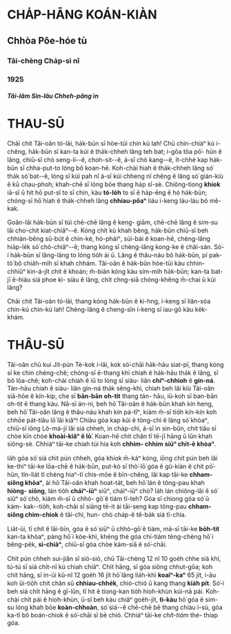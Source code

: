 # CHA̍P-HĀNG KOÁN-KIÀN #

## Chhòa Pôe-hóe tù ##

### Tāi-chèng Cha̍p-sì nî ###
### 1925 ###

#### _Tâi-lâm Sin-lâu Chheh-pâng ìn_ ####

# THAU-SŪ #

Chāi chit Tâi-oân tó-lāi, ha̍k-būn sī hòe-tūi chin
kú lah!  Chū chin-chiàⁿ kú í-chêng, ha̍k-būn sī
kan-ta kúi ê tha̍k-chheh lâng teh bat; í-gōa tōa pō͘-
hūn ê lâng, chiū-sī chò seng-lí--ê, choh-sit--ê, á-sī
chò kang--ê, i̍t-chhè kap ha̍k-būn sī chha-put-to
lóng bô koan-hē. Koh-chài hiah ê tha̍k-chheh lâng
só͘ tha̍k só͘ bat--ê, lóng sī kúi pah nî á-sī kúi
chheng nî chêng ê lâng só͘ gián-kiù ê kū chau-phoh;
khah-chē sī lóng bōe thang ha̍p sî-sè.  Chiông-tiong
**khiok** iā-sī ū hit hō put-sî to sī chin, kàu **tó-lo̍h** to
sī ē ha̍p-ēng ê hó ha̍k-būn; chóng-sī hō͘ hiah ê
tha̍k-chheh lâng **chhiau-pôaⁿ** liáu í-keng láu-láu bô
mê-kak.

Goân-lâi ha̍k-būn sī tùi chē-chē lâng ê keng-
giām, chē-chē lâng ê sim-su lâi cho͘-chit kiat-chiâⁿ--ê.
Kóng chi̍t kù khah bêng, ha̍k-būn chiū-sī beh
chhián-bêng sū-bu̍t ê chin-ké, hó-pháiⁿ, súi-bái ê
koan-hē, chèng-lâng hia̍p-le̍k só͘ chò-chiâⁿ--ê;
thang kóng sī chèng-lâng kong-ke ê châi-sán. Só͘-í
ha̍k-būn sī lâng-lâng to lóng tio̍h ài ū. Lâng ê
thâu-náu bô ha̍k-būn, pí pak-tó͘ bô chia̍h-mi̍h sī
khah chhám. Tâi-oân ê ha̍k-būn hòe-tūi kàu chhin-
chhiūⁿ kin-á-ji̍t chit ê khoán; m̄-bián kóng kàu
sím-mi̍h ha̍k-būn; kan-ta bat-jī ē-hiáu siá phoe kì-
siàu ê lâng, chi̍t chng-siā chóng-khêng m̄-chai ū
kúi lâng?

Chāi chit Tâi-oân tó-lāi, thang kóng ha̍k-būn ê
ki-hng, í-keng sī liân-sòa chin-kú chin-kú lah!
Chèng-lâng ê cheng-sîn í-keng sī iau-gō kàu ke̍k-
khám.


# THÂU-SŪ #

Tâi-oân chū kui Ji̍t-pún Tè-kok í-lâi, kok só͘-chāi
ha̍k-hāu siat-pī, thang kóng sī ke chin chéng-chê;
chóng-sī ē-thang khì chiah ê ha̍k-hāu tha̍k ê lâng,
sī bô lōa-chē; koh-chài chiah ê iū to lóng sī siàu-
liân **chíⁿ-chhioh** ê **gín-ná**.  Tán-hāu chiah ê siàu-
liân gín-ná tha̍k sêng-khì, chiah beh lâi kiù Tâi-oân
siā-hōe ê kín-kip, che sī **bān-bān** **oh-tit** thang tán-
hāu, iū-koh sī ban-bān oh-tit ē thang kàu.  Nā-sī
án-ni, beh hō͘ Tâi-oân ê ha̍k-būn khah kín heng,
beh hō͘ Tâi-oân lâng ê thâu-náu khah kín pá-tīⁿ,
kiám m̄-sī tio̍h kín-kín koh chhōe pa̍t-tiâu lō͘ lâi
kiâⁿ!  Chiàu góa kap kúi ê tông-chì ê lâng só͘ khòaⁿ,
chiū-sī iōng Lô-má-jī lâi siá chheh, ìn cha̍p-chì, á-sī
ìn sin-bûn, chit tiâu sī chòe kīn chòe **khoài-kiâⁿ ê
lō͘**.  Koan-hē chit chân tī tē-jī hāng ū lūn khah
siông-sè. Chhiáⁿ tāi-ke chiah tùi hia koh **chhim-
chhim** **siūⁿ chi̍t-ē khòaⁿ**.

Ia̍h góa só͘ siá chit pún chheh, góa khiok m̄-káⁿ
kóng, iōng chit pún beh lâi ke-thiⁿ tāi-ke lōa-chē ê
ha̍k-būn, put-kò sī thò͘-lō͘ góa ê gû-kiàn ê chit pō͘-
hūn, tîn-lia̍t tī chèng hiaⁿ-tī chis-mōe ê bīn-chêng,
lâi kap tāi-ke **chham-siông khòaⁿ**, ài hō͘ Tâi-oân
khah hoat-ta̍t, beh hō͘ lán ê tông-pau khah **hiòng-**
**siōng**, lán tio̍h **cháiⁿ-iūⁿ** siūⁿ, cháiⁿ-iūⁿ chò?
Ia̍h lán chiông-lâi ê só͘ siūⁿ só͘ chò, kiám m̄-sī ū chhò-
gō͘ ê tiám tī-teh? Góa sī chiong góa só͘ ū kám-
kak--tio̍h, koh-chài sī siāng tē-it ài tāi-seng kap 
tông-pau **chham-siông chim-chiok** ê tāi-chì, hun-
chò cha̍p-ê tê-ba̍k siá tī-chia.

Lia̍t-ūi, tī chit ê lāi-bīn, góa ê só͘ siūⁿ ū chhò-gō͘
ê tiám, mā-sī tāi-ke **bo̍h-tit** kan-ta khòaⁿ, pàng hō͘
i kòe-khì, khéng thè góa chí-tiám tèng-chèng hō͘ i
bêng-pe̍k, **sì-chiàⁿ**, chiū-sī góa chòe kám-siā ê só͘-chāi.

Chit pún chheh sui-jiân sī sió-sió, chū Tāi-chèng
12 nî 10 goe̍h chhe siá khí, tú-tú sī siá chi̍t-nî kú
chiah chiâⁿ. Chi̍t hāng, sī góa siông chhut-gōa;
koh chi̍t hāng, sī in-ūi kū-nî 12 goe̍h 16 ji̍t hō͘ lâng
lia̍h-khì **koaiⁿ-kaⁿ** 65 ji̍t, í-āu koh ūi-tio̍h chit chân
sū **chhiau-chhe̍k**, chió-chió ū kang thang **kia̍h pit**.
Só͘-í beh siá chi̍t hāng ê gī-lūn, tī hit ê tiong-kan
tio̍h hioh-khùn kúi-nā pái. Koh-chài chi̍t pái ê
hioh-khùn, ū-sî beh kàu chiâⁿ goe̍h-ji̍t, **tì-kàu** hō͘
góa ê sim-su lóng khah bōe **koàn-chhoàn**, só͘ siá--ê
chē-chē bē thang chiàu ì-sù, góa ka-tī bô boán-chiok
ê só͘-chāi sī bē chió. Chhiáⁿ tāi-ke _chi̍t-tiám_ thé-
thiap góa.



